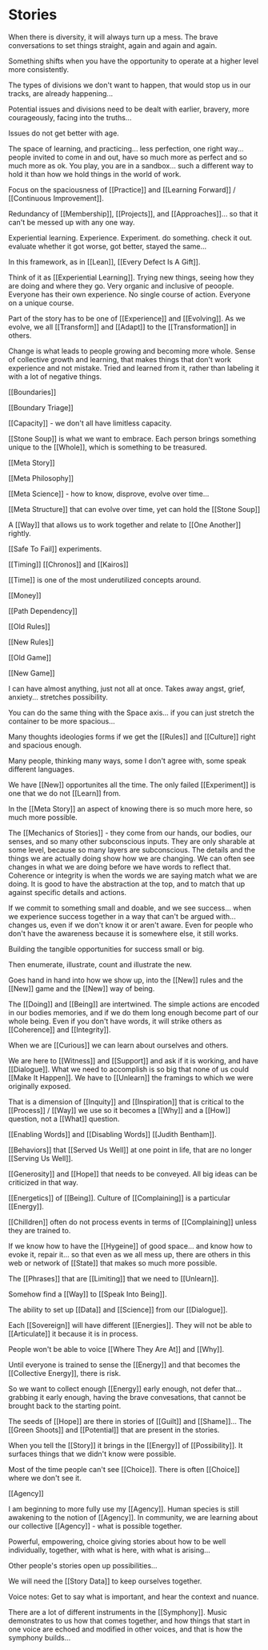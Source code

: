 # Stories

When there is diversity, it will always turn up a mess. The brave conversations to set things straight, again and again and again. 

Something shifts when you have the opportunity to operate at a higher level more consistently. 

The types of divisions we don't want to happen, that would stop us in our tracks, are already happening... 

Potential issues and divisions need to be dealt with earlier, bravery, more courageously, facing into the truths... 

Issues do not get better with age.

The space of learning, and practicing... less perfection, one right way... people invited to come in and out, have so much more as perfect and so much more as ok. You play, you are in a sandbox... such a different way to hold it than how we hold things in the world of work. 

Focus on the spaciousness of [[Practice]] and [[Learning Forward]] / [[Continuous Improvement]]. 

Redundancy of [[Membership]], [[Projects]], and [[Approaches]]... so that it can't be messed up with any one way. 

Experiential learning. Experience. Experiment. do something. check it out. evaluate whether it got worse, got better, stayed the same... 

In this framework, as in [[Lean]], [[Every Defect Is A Gift]]. 

Think of it as [[Experiential Learning]]. Trying new things, seeing how they are doing and where they go. Very organic and inclusive of peoople. Everyone has their own experience. No single course of action. Everyone on a unique course. 

Part of the story has to be one of [[Experience]] and [[Evolving]]. As we evolve, we all [[Transform]] and [[Adapt]] to the [[Transformation]] in others. 

Change is what leads to people growing and becoming more whole. Sense of collective growth and learning, that makes things that don't work experience and not mistake. Tried and learned from it, rather than labeling it with a lot of negative things.

[[Boundaries]] 

[[Boundary Triage]] 

[[Capacity]] - we don't all have limitless capacity. 

[[Stone Soup]] is what we want to embrace. Each person brings something unique to the [[Whole]], which is something to be treasured. 

[[Meta Story]] 

[[Meta Philosophy]]

[[Meta Science]] - how to know, disprove, evolve over time... 

[[Meta Structure]] that can evolve over time, yet can hold the [[Stone Soup]] 

A [[Way]] that allows us to work together and relate to [[One Another]] rightly. 

[[Safe To Fail]] experiments. 

[[Timing]] [[Chronos]] and [[Kairos]]

[[Time]] is one of the most underutilized concepts around. 

[[Money]] 

[[Path Dependency]] 

[[Old Rules]]

[[New Rules]]

[[Old Game]] 

[[New Game]] 

I can have almost anything, just not all at once. Takes away angst, grief, anxiety... stretches possibility. 

You can do the same thing with the Space axis... if you can just stretch the container to be more spacious... 

Many thoughts ideologies forms if we get the [[Rules]] and [[Culture]] right and spacious enough. 

Many people, thinking many ways, some I don't agree with, some speak different languages. 

We have [[New]] opportunites all the time. The only failed [[Experiment]] is one that we do not [[Learn]] from. 

In the [[Meta Story]] an aspect of knowing there is so much more here, so much more possible. 

The [[Mechanics of Stories]] - they come from our hands, our bodies, our senses, and so many other subconscious inputs. They are only sharable at some level, because so many layers are subconscious. The details and the things we are actually doing show how we are changing. We can often see changes in what we are doing before we have words to reflect that. Coherence or integrity is when the words we are saying match what we are doing. It is good to have the abstraction at the top, and to match that up against specific details and actions. 

If we commit to something small and doable, and we see success... when we experience success together in a way that can't be argued with... changes us, even if we don't know it or aren't aware. Even for people who don't have the awareness because it is somewhere else, it still works. 

Building the tangible opportunities for success small or big. 

Then enumerate, illustrate, count and illustrate the new. 

Goes hand in hand into how we show up, into the [[New]] rules and the [[New]] game and the [[New]] way of being.

The [[Doing]] and [[Being]] are intertwined. The simple actions are encoded in our bodies memories, and if we do them long enough become part of our whole being. Even if you don't have words, it will strike others as [[Coherence]] and [[Integrity]]. 

When we are [[Curious]] we can learn about ourselves and others. 

We are here to [[Witness]] and [[Support]] and ask if it is working, and have [[Dialogue]]. What we need to accomplish is so big that none of us could [[Make It Happen]]. We have to [[Unlearn]] the framings to which we were originally exposed. 

That is a dimension of [[Inquity]] and [[Inspiration]] that is critical to the [[Process]] / [[Way]] we use so it becomes a [[Why]] and a [[How]] question, not a [[What]] question.

[[Enabling Words]] and [[Disabling Words]] [[Judith Bentham]]. 

[[Behaviors]] that [[Served Us Well]] at one point in life, that are no longer [[Serving Us Well]]. 

[[Generosity]] and [[Hope]] that needs to be conveyed. All big ideas can be criticized in that way. 

[[Energetics]] of [[Being]]. Culture of [[Complaining]] is a particular [[Energy]]. 

[[Chilldren]] often do not process events in terms of [[Complaining]] unless they are trained to. 

If we know how to have the [[Hygeine]] of good space... and know how to evoke it, repair it... so that even as we all mess up, there are others in this web or network of [[State]] that makes so much more possible. 

The [[Phrases]] that are [[Limiting]] that we need to [[Unlearn]]. 

Somehow find a [[Way]] to [[Speak Into Being]]. 

The ability to set up [[Data]] and [[Science]] from our [[Dialogue]].

Each [[Sovereign]] will have different [[Energies]]. They will not be able to [[Articulate]] it because it is in process. 

People won't be able to voice [[Where They Are At]] and [[Why]]. 

Until everyone is trained to sense the [[Energy]] and that becomes the [[Collective Energy]], there is risk. 

So we want to collect enough [[Energy]] early enough, not defer that... grabbing it early enough, having the brave convesations, that cannot be brought back to the starting point. 

The seeds of [[Hope]] are there in stories of [[Guilt]] and [[Shame]]... The [[Green Shoots]] and [[Potential]] that are present in the stories.

When you tell the [[Story]] it brings in the [[Energy]] of [[Possibility]]. It surfaces things that we didn't know were possible. 

Most of the time people can't see [[Choice]]. There is often [[Choice]] where we don't see it. 

[[Agency]] 

I am beginning to more fully use my [[Agency]]. Human species is still awakening to the notion of [[Agency]]. In community, we are learning about our collective [[Agency]] - what is possible together. 

Powerful, empowering, choice giving stories about how to be well individually, together, with what is here, with what is arising...

Other people's stories open up possibilities... 

We will need the [[Story Data]] to keep ourselves together.

Voice notes: Get to say what is important, and hear the context and nuance. 

There are a lot of different instruments in the [[Symphony]]. Music demonstrates to us how that comes together, and how things that start in one voice are echoed and modified in other voices, and that is how the symphony builds... 











